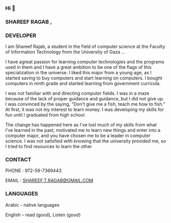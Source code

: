 ### Hi  👋

### SHAREEF RAGAB ,
### DEVELOPER 

I am Shareef Rajab, a student in the field of computer science at the Faculty of Information Technology
from the University of Gaza ... 

I have agreat passion for learning computer technologies and the programs used in them and I have a great ambition
to be one of the flags of this specialization in the universe. I liked this major from a young age, as I started saving 
to buy computers and start learning on computers. I bought computers in ninth grade and started learning from government curricula. 

I was not familiar with and directing computer fields. I was in a maze because of the lack of proper
guidance and guidance, but I did not give up. I was convinced by the saying, "Don't give me a fish, teach
me how to fish." At first, it was not my interest to learn money. I was developing my skills for fun until I graduated from high school. 


The change has happened here as I've lost much of my skills from what  
I've learned in the past, motivated me to learn new things and enter into a computer major, 
and you have chosen me to be a leader in computer science. I was not satisfied with knowing that the university provided me, 
so I tried to find resources to learn the other

### CONTACT

PHONE : 972-59-7369443 

EMAIL : SHAREEF.T.RAGAB@GMAIL.COM 

### LANGUAGES

Arabic - native languages

English – read (good), Listen (good)
